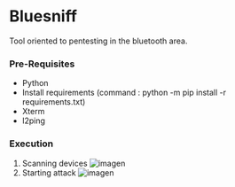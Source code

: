 # Bluesniff
Tool oriented to pentesting in the bluetooth area.

### Pre-Requisites
- Python
- Install requirements (command : python -m pip install -r requirements.txt)
- Xterm
- l2ping

### Execution
1. Scanning devices
![imagen](https://user-images.githubusercontent.com/46001898/164988089-a9ea01f7-a321-441e-8d87-007590259d3b.png)
2. Starting attack
![imagen](https://user-images.githubusercontent.com/46001898/164988308-ca4a5cbf-ace3-4a75-bf7e-942030f3a5d5.png)

